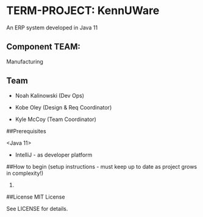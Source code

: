 # TERM-PROJECT: KennUWare

An ERP system developed in Java 11 

##  Component TEAM:  
Manufacturing


## Team

- Noah Kalinowski (Dev Ops)

- Kobe Oley (Design & Req Coordinator)

- Kyle McCoy (Team Coordinator)


##Prerequisites

<Java 11>

- IntelliJ - as developer platform


##How to begin (setup instructions - must keep up to date as project grows in complexity!)

1. 



##License
MIT License

See LICENSE for details.

